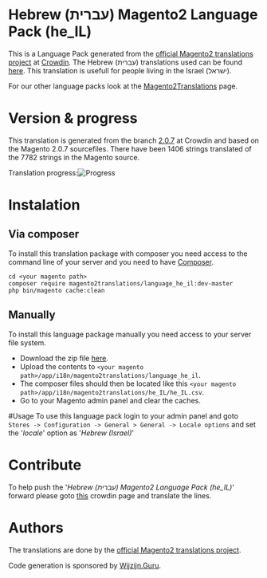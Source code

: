 # Hebrew (עברית) Magento2 Language Pack (he_IL)
This is a Language Pack generated from the [official Magento2 translations project](https://crowdin.com/project/magento-2) at [Crowdin](https://crowdin.com).
The Hebrew (עברית) translations used can be found [here](https://crowdin.com/project/magento-2/he).
This translation is usefull for people living in the Israel (ישראל).

For our other language packs look at the [Magento2Translations](http://magento2translations.github.io/) page.

# Version & progress
This translation is generated from the branch [2.0.7](https://crowdin.com/project/magento-2/he#/2.0.7) at Crowdin and based on the Magento 2.0.7 sourcefiles.
There have been  1406 strings translated of the 7782 strings in the Magento source.

Translation progress:![Progress](http://progressed.io/bar/18)

# Instalation
## Via composer
To install this translation package with composer you need access to the command line of your server and you need to have [Composer](https://getcomposer.org).
```
cd <your magento path>
composer require magento2translations/language_he_il:dev-master
php bin/magento cache:clean
```
## Manually
To install this language package manually you need access to your server file system.
* Download the zip file [here](https://github.com/Magento2Translations/language_he_il/archive/master.zip).
* Upload the contents to `<your magento path>/app/i18n/magento2translations/language_he_il`.
* The composer files should then be located like this `<your magento path>/app/i18n/magento2translations/he_IL/he_IL.csv`.
* Go to your Magento admin panel and clear the caches.

#Usage
To use this language pack login to your admin panel and goto `Stores -> Configuration -> General > General -> Locale options` and set the '*locale*' option as '*Hebrew (Israel)*'

# Contribute
To help push the '*Hebrew (עברית) Magento2 Language Pack (he_IL)*' forward please goto [this](https://crowdin.com/project/magento-2/he) crowdin page and translate the lines.

# Authors
The translations are done by the [official Magento2 translations project](https://crowdin.com/project/magento-2).

Code generation is sponsored by [Wijzijn.Guru](http://www.wijzijn.guru/).